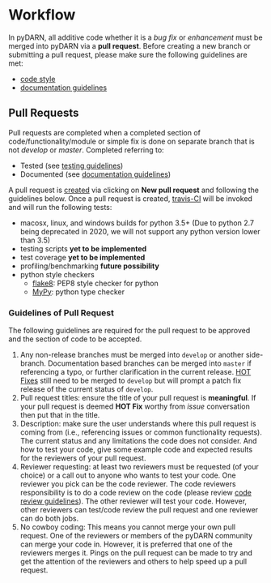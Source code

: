 # Workflow 

In pyDARN, all additive code whether it is a *bug fix* or *enhancement* must be merged into pyDARN via a **pull request**. 
Before creating a new branch or submitting a pull request, please make sure the following guidelines are met:
- [code style](developers/code_guide.md)
- [documentation guidelines](developer/)

## Pull Requests 

Pull requests are completed when a completed section of code/functionality/module or simple fix is done on separate branch that is not *develop* or *master*. 
Completed referring to: 
- Tested (see [testing guidelines](developers/testing_guide.md))
- Documented (see [documentation guidelines](developers/documentation_guide.md))

A pull request is [created](https://github.com/SuperDARN/pydarn/pulls) via clicking on **New pull request** and following the guidelines below. 
Once a pull request is created, [travis-CI](https://docs.travis-ci.com/user/tutorial/) will be invoked and will run the following tests:
- macosx, linux, and windows builds for python 3.5+ (Due to python 2.7 being deprecated in 2020, we will not support any python version lower than 3.5)
- testing scripts **yet to be implemented** 
- test coverage **yet to be implemented**
- profiling/benchmarking **future possibility** 
- python style checkers
  - [flake8](http://flake8.pycqa.org/en/latest/): PEP8 style checker for python
  - [MyPy](https://mypy.readthedocs.io/en/latest/introduction.html): python type checker

### Guidelines of Pull Request
The following guidelines are required for the pull request to be approved and the section of code to be accepted.
1. Any non-release branches must be merged into `develop` or another side-branch. Documentation based branches can be merged into `master` if referencing a typo, or further clarification in the current release. [HOT Fixes](developers/release_guidelines.md) still need to be merged to `develop` but will prompt a patch fix release of the current status of `develop`. 
2. Pull request titles: ensure the title of your pull request is **meaningful**. If your pull request is deemed **HOT Fix** worthy from *issue* conversation then put that in the title. 
3. Description: make sure the user understands where this pull request is coming from (i.e., referencing issues or common functionality requests). The current status and any limitations the code does not consider. And how to test your code, give some example code and expected results for the reviewers of your pull request. 
4. Reviewer requesting: at least two reviewers must be requested (of your choice) or a call out to anyone who wants to test your code. One reviewer you pick can be the code reviewer. The code reviewers responsibility is to do a code review on the code (please review [code review guidelines](develoepers/code_reviews.md)). The other reviewer will test your code. However, other reviewers can test/code review the pull request and one reviewer can do both jobs. 
5. No cowboy coding: This means you cannot merge your own pull request. One of the reviewers or members of the pyDARN community can merge your code in. However, it is preferred that one of the reviewers merges it. Pings on the pull request can be made to try and get the attention of the reviewers and others to help speed up a pull request. 
